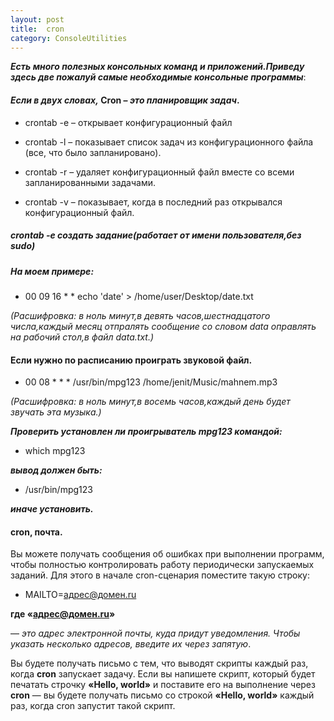 ```yaml
---
layout: post
title:  cron
category: ConsoleUtilities
---
```


***Есть много полезных консольных команд и приложений.Приведу здесь две пожалуй самые 
 необходимые консольные программы***:

#### *Если в двух словах,*  **Cron** – *это планировщик задач*.

- crontab -e – открывает конфигурационный файл

- crontab -l – показывает список задач из конфигурационного файла (все, что было запланировано).

- crontab -r – удаляет конфигурационный файл вместе со всеми запланированными задачами.

- сrontab -v – показывает, когда в последний раз открывался конфигурационный файл.

##### crontab -e   создать задание(работает от имени пользователя,без sudo)

##### На моем примере: #####

- 00 09 16 * * echo 'date' > /home/user/Desktop/date.txt

 *(Расшифровка: в ноль минут,в девять часов,шестнадцатого числа,каждый месяц отпралять сообщение 
 со словом data оправлять на рабочий стол,в файл data.txt.)*

#### Если нужно по расписанию проиграть звуковой файл.

- 00 08 * * * /usr/bin/mpg123  /home/jenit/Music/mahnem.mp3

*(Расшифровка: в ноль минут,в восемь часов,каждый день будет звучать эта музыка.)*


***Проверить установлен ли проигрыватель mpg123 командой:***

- which mpg123 

***вывод должен быть:***

- /usr/bin/mpg123

***иначе установить.*** 

#### cron, почта.

 Вы можете получать сообщения об ошибках при выполнении программ, чтобы полностью контролировать 
 работу периодически запускаемых заданий. Для этого в начале cron-сценария поместите такую строку:

- MAILTO=адрес@домен.ru

 **где «адрес@домен.ru»**

  — *это адрес электронной почты, куда придут уведомления. Чтобы указать несколько адресов, 
  введите их через запятую*.
 
 Вы будете получать письмо с тем, что выводят скрипты каждый раз, когда **cron** запускает задачу. 
  Если вы напишете скрипт, который будет печатать строчку **«Hello, world»** и поставите его на 
  выполнение через **cron** — вы будете получать письмо со строкой **«Hello, world»** каждый раз, 
 когда cron запустит такой скрипт.
